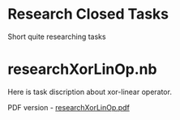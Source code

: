 # Research Closed Tasks
Short quite researching tasks

# researchXorLinOp.nb
Here is task discription about xor-linear operator.

PDF version - [researchXorLinOp.pdf](researchXorLinOp.pdf)
